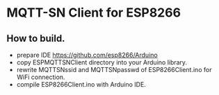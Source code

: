 MQTT-SN Client for ESP8266
====== 

How to build.
---------
* prepare IDE   https://github.com/esp8266/Arduino    
* copy  ESPMQTTSNClient directory into your Arduino library.    
* rewrite MQTTSNssid and MQTTSNpasswd of ESP8266Client.ino for WiFi connection.    
* compile ESP8266Client.ino with Arduino IDE.    
